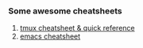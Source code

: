### Some awesome cheatsheets
1. [tmux cheatsheet & quick reference](https://tmuxcheatsheet.com/)
2. [emacs cheatsheet](https://quickref.me/emacs.html)
